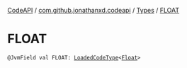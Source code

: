 [CodeAPI](../../index.md) / [com.github.jonathanxd.codeapi](../index.md) / [Types](index.md) / [FLOAT](.)

# FLOAT

`@JvmField val FLOAT: `[`LoadedCodeType`](../../com.github.jonathanxd.codeapi.type/-loaded-code-type/index.md)`<`[`Float`](https://kotlinlang.org/api/latest/jvm/stdlib/kotlin/-float/index.html)`>`